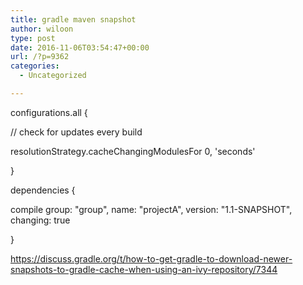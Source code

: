 ```yaml
---
title: gradle maven snapshot
author: wiloon
type: post
date: 2016-11-06T03:54:47+00:00
url: /?p=9362
categories:
  - Uncategorized

---
```

configurations.all {
  
// check for updates every build
  
resolutionStrategy.cacheChangingModulesFor 0, 'seconds'
  
}
  
dependencies {
  
compile group: "group", name: "projectA", version: "1.1-SNAPSHOT", changing: true
  
}


https://discuss.gradle.org/t/how-to-get-gradle-to-download-newer-snapshots-to-gradle-cache-when-using-an-ivy-repository/7344